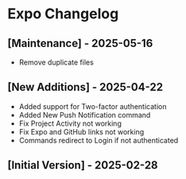 # Expo Changelog

## [Maintenance] - 2025-05-16

- Remove duplicate files

## [New Additions] - 2025-04-22

- Added support for Two-factor authentication
- Added New Push Notification command
- Fix Project Activity not working
- Fix Expo and GitHub links not working
- Commands redirect to Login if not authenticated

## [Initial Version] - 2025-02-28
